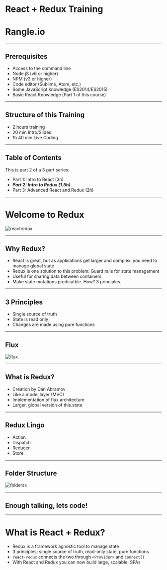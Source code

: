 # React + Redux Training

# Rangle.io

---

## Prerequisites

- Access to the command line
- Node.jS (v6 or higher)
- NPM (v3 or higher)
- Code editor (Sublime, Atom, etc.)
- Some JavaScript knowledge (ES2014/ES2015)
- Basic React Knowledge (Part 1 of this course)

---

## Structure of this Training

- 2 hours training
- 20 min Intro/Slides
- 1h 40 min Live Coding

---

## Table of Contents

This is part 2 of a 3 part series:

- Part 1: Intro to React (3h)
- **_Part 2: Intro to Redux (1.5h)_**
- Part 3: Advanced React and Redux (2h)


---

# Welcome to Redux

![reactredux](content/images/reactredux.png "reactredux")

---

## Why Redux?
- React is great, but as applications get larger and complex, you need to manage global state
- Redux is one solution to this problem: Guard rails for state management
- Useful for sharing data between containers
- Make state mutations predicatble. How? 3 principles.

---

## 3 Principles

- Single source of truth
- State is read only
- Changes are made using pure functions


---
## Flux

![flux](content/images/flux.png "flux")

---

## What is Redux?

- Creation by Dan Abramov
- Like a model layer (MVC)
- Implementation of flux architecture
- Larger, global version of this.state

---

## Redux Lingo

- Action
- Dispatch
- Reducer
- Store

---

## Folder Structure

![folderss](content/images/folderss.png "folderss")

---

## Enough talking, lets code!

---

# What is React + Redux?

- Redux is a framework agnostic tool to manage state
- 3 principles: single source of truth, read-only state, pure functions
- `react-redux` connects the two through `<Provider>` and `connect()`
- With React and Redux you can now build large, scalable, SPAs


